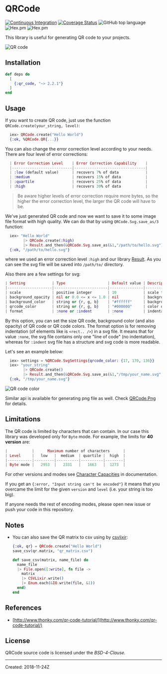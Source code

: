 # QRCode

[![Continuous Integration](https://github.com/iodevs/qr_code/workflows/Continuous%20Integration/badge.svg)](https://github.com/iodevs/qr_code/actions)
[![Coverage Status](https://coveralls.io/repos/github/iodevs/qr_code/badge.svg?branch=master)](https://coveralls.io/github/iodevs/qr_code?branch=master)
![GitHub top language](https://img.shields.io/github/languages/top/iodevs/qr_code)
![Hex.pm](https://img.shields.io/hexpm/v/qr_code)
![Hex.pm](https://img.shields.io/hexpm/dt/qr_code)

This library is useful for generating QR code to your projects.

![QR code](docs/qrcode.svg)

## Installation

```elixir
def deps do
  [
    {:qr_code, "~> 2.2.1"}
  ]
end
```

## Usage

If you want to create QR code, just use the function `QRCode.create(your_string, level)`:

```elixir
  iex> QRCode.create("Hello World")
  {:ok, %QRCode.QR{...}}
```

You can also change the error correction level according to your needs. There are four level of error corrections:

```elixir
  | Error Correction Level    | Error Correction Capability    |
  |---------------------------|--------------------------------|
  | :low (default value)      | recovers 7% of data            |
  | :medium                   | recovers 15% of data           |
  | :quartile                 | recovers 25% of data           |
  | :high                     | recovers 30% of data           |
```

> Be aware higher levels of error correction require more bytes, so the higher the error correction level,
> the larger the QR code will have to be.

We've just generated QR code and now we want to save it to some image file format with high quality. We can do
that by using `QRCode.Svg.save_as/3` function:

```elixir
  iex> "Hello World"
        |> QRCode.create(:high)
        |> Result.and_then(&QRCode.Svg.save_as(&1,"/path/to/hello.svg"))
  {:ok, "/path/to/hello.svg"}
```

where we used an error correction level `:high` and our library [Result](https://hexdocs.pm/result/api-reference.html).
As you can see the svg file will be saved into `/path/to/` directory.

Also there are a few settings for svg:

```elixir
| Setting            | Type                   | Default value | Description               |
|--------------------|------------------------|---------------|---------------------------|
| scale              | positive integer       | 10            | scale for svg QR code     |
| background_opacity | nil or 0.0 <= x <= 1.0 | nil           | background opacity of svg |
| background_color   | string or {r, g, b}    | "#ffffff"     | background color of svg   |
| qrcode_color       | string or {r, g, b}    | "#000000"     | color of QR code          |
| format             | :none or :indent       | :none         | indentation of elements   |
```

By this option, you can set the size QR code, background color (and also opacity) of QR code or QR code colors. The format option is for removing indentation (of elements like is `<rect.. />`) in a svg file. It means that for value `:none`, the svg file contains only one "line of code" (no indentation), whereas for `:indent` svg file has a structure and svg code is more readable.

Let's see an example below:

```elixir
  iex> settings = %QRCode.SvgSettings{qrcode_color: {17, 170, 136}}
  iex> "your_string"
        |> QRCode.create()
        |> Result.and_then(&QRCode.Svg.save_as(&1,"/tmp/your_name.svg", settings))
  {:ok, "/tmp/your_name.svg"}
```

![QR code color](docs/qrcode_color.svg)

Similar api is available for generating png file as well. Check [QRCode.Png](https://hexdocs.pm/qr_code/QRCode.Png.html#content) for details.

## Limitations

The QR code is limited by characters that can contain. In our case this library was developed only for `Byte` mode.
For example, the limits for **40 version** are:

```elixir
|           |      Maximum number of characters      |
| Level     |   low   |  medium  | quartile |  high  |
|-----------|---------|----------|----------|--------|
| Byte mode |   2953  |   2331   |   1663   |  1273  |
```

For other versions and modes see [Character Capacities](https://www.thonky.com/qr-code-tutorial/character-capacities) in documentation.

If you get an `{:error, "Input string can't be encoded"}` it means that you overcame the limit for the given `version` and `level` (i.e. your string is too big).

If anyone needs the rest of encoding modes,
please open new issue or push your code in this repository.

## Notes

- You can also save the QR matrix to csv using by [csvlixir](https://github.com/jimm/csvlixir):

  ```elixir
  {:ok, qr} = QRCode.create("Hello World")
  save_csv(qr.matrix, "qr_matrix.csv")

  def save_csv(matrix, name_file) do
    name_file
    |> File.open([:write], fn file ->
      matrix
      |> CSVLixir.write()
      |> Enum.each(&IO.write(file, &1))
    end)
  end
  ```

## References

- [http://www.thonky.com/qr-code-tutorial/](http://www.thonky.com/qr-code-tutorial/)

## License

QRCode source code is licensed under the _BSD-4-Clause._

---

Created: 2018-11-24Z
